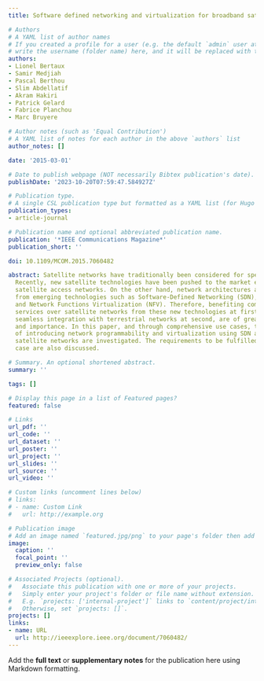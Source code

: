 ```yaml
---
title: Software defined networking and virtualization for broadband satellite networks

# Authors
# A YAML list of author names
# If you created a profile for a user (e.g. the default `admin` user at `content/authors/admin/`), 
# write the username (folder name) here, and it will be replaced with their full name and linked to their profile.
authors:
- Lionel Bertaux
- Samir Medjiah
- Pascal Berthou
- Slim Abdellatif
- Akram Hakiri
- Patrick Gelard
- Fabrice Planchou
- Marc Bruyere

# Author notes (such as 'Equal Contribution')
# A YAML list of notes for each author in the above `authors` list
author_notes: []

date: '2015-03-01'

# Date to publish webpage (NOT necessarily Bibtex publication's date).
publishDate: '2023-10-20T07:59:47.584927Z'

# Publication type.
# A single CSL publication type but formatted as a YAML list (for Hugo requirements).
publication_types:
- article-journal

# Publication name and optional abbreviated publication name.
publication: '*IEEE Communications Magazine*'
publication_short: ''

doi: 10.1109/MCOM.2015.7060482

abstract: Satellite networks have traditionally been considered for specific purposes.
  Recently, new satellite technologies have been pushed to the market enabling highperformance
  satellite access networks. On the other hand, network architectures are taking advantages
  from emerging technologies such as Software-Defined Networking (SDN), network virtualization
  and Network Functions Virtualization (NFV). Therefore, benefiting communications
  services over satellite networks from these new technologies at first, and their
  seamless integration with terrestrial networks at second, are of great interest
  and importance. In this paper, and through comprehensive use cases, the advantages
  of introducing network programmability and virtualization using SDN and/or NFV in
  satellite networks are investigated. The requirements to be fulfilled in each use
  case are also discussed.

# Summary. An optional shortened abstract.
summary: ''

tags: []

# Display this page in a list of Featured pages?
featured: false

# Links
url_pdf: ''
url_code: ''
url_dataset: ''
url_poster: ''
url_project: ''
url_slides: ''
url_source: ''
url_video: ''

# Custom links (uncomment lines below)
# links:
# - name: Custom Link
#   url: http://example.org

# Publication image
# Add an image named `featured.jpg/png` to your page's folder then add a caption below.
image:
  caption: ''
  focal_point: ''
  preview_only: false

# Associated Projects (optional).
#   Associate this publication with one or more of your projects.
#   Simply enter your project's folder or file name without extension.
#   E.g. `projects: ['internal-project']` links to `content/project/internal-project/index.md`.
#   Otherwise, set `projects: []`.
projects: []
links:
- name: URL
  url: http://ieeexplore.ieee.org/document/7060482/
---
```


Add the **full text** or **supplementary notes** for the publication here using Markdown formatting.
